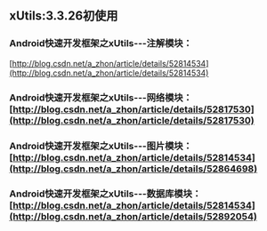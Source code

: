 ## xUtils:3.3.26初使用

### Android快速开发框架之xUtils---注解模块：
[http://blog.csdn.net/a_zhon/article/details/52814534](http://blog.csdn.net/a_zhon/article/details/52814534)

### Android快速开发框架之xUtils---网络模块：[http://blog.csdn.net/a_zhon/article/details/52817530](http://blog.csdn.net/a_zhon/article/details/52817530)

### Android快速开发框架之xUtils---图片模块：[http://blog.csdn.net/a_zhon/article/details/52814534](http://blog.csdn.net/a_zhon/article/details/52864698)

### Android快速开发框架之xUtils---数据库模块：[http://blog.csdn.net/a_zhon/article/details/52814534](http://blog.csdn.net/a_zhon/article/details/52892054)
